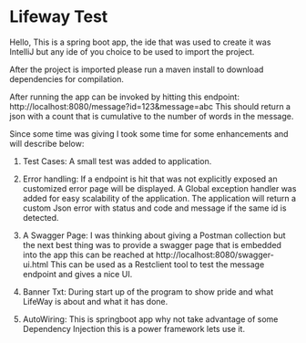 # Lifeway Test


Hello,
This is a spring boot app, the ide that was used to create it was IntelliJ but any ide of you choice to be used to import the project.

After the project is imported please run a maven install to download dependencies for compilation.

After running the app can be invoked by hitting this endpoint:
http://localhost:8080/message?id=123&message=abc 
This should return a json with a count that is cumulative to the number of words in the message.

Since some time was giving I took some time for some enhancements and will describe below:
1. Test Cases:      A small test was added to application.

2. Error handling:  If a endpoint is hit that was not explicitly exposed an customized error page will be displayed.
                    A Global exception handler was added for easy scalability of the application.
                    The application will return a custom Json error with status and code and message if the same id is detected.

3. A Swagger Page:  I was thinking about giving a Postman collection but the next best thing was to provide a swagger page
                    that is embedded into the app this can be reached at http://localhost:8080/swagger-ui.html This can be used as a                           Restclient tool to test the message endpoint and gives a nice UI.

4. Banner Txt:      During start up of the program to show pride and what LifeWay is about and what it has done.

5. AutoWiring:      This is springboot app why not take advantage of some Dependency Injection this is a power framework lets use it.

